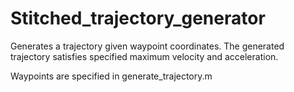 # Stitched_trajectory_generator

Generates a trajectory given waypoint coordinates. 
The generated trajectory satisfies specified maximum velocity and acceleration. 

Waypoints are specified in generate_trajectory.m